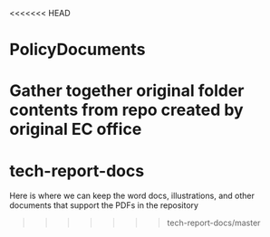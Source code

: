 <<<<<<< HEAD
# PolicyDocuments
Gather together original folder contents from repo created by original EC office 
=======
# tech-report-docs

Here is where we can keep the word docs, illustrations, and other documents that support the PDFs in the repository
>>>>>>> tech-report-docs/master
